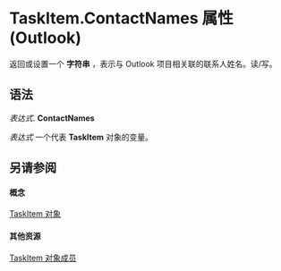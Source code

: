 
# TaskItem.ContactNames 属性 (Outlook)

返回或设置一个 **字符串** ，表示与 Outlook 项目相关联的联系人姓名。读/写。


## 语法

 _表达式_. **ContactNames**

 _表达式_ 一个代表 **TaskItem** 对象的变量。


## 另请参阅


#### 概念


[TaskItem 对象](5df8cfa5-5460-a5a1-a130-ba5bca1a0091.md)
#### 其他资源


[TaskItem 对象成员](97234a76-2fc5-bbe4-2e14-25ae18694fc9.md)
